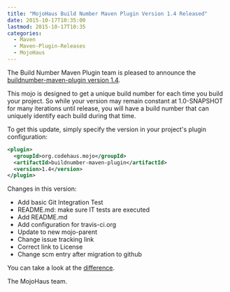 ```yaml
---
title: "MojoHaus Build Number Maven Plugin Version 1.4 Released"
date: 2015-10-17T10:35:00
lastmod: 2015-10-17T10:35
categories:
  - Maven
  - Maven-Plugin-Releases
  - MojoHaus
---
```

The Build Number Maven Plugin team is pleased to announce the
[buildnumber-maven-plugin version 1.4](http://www.mojohaus.org/buildnumber-maven-plugin/).

This mojo is designed to get a unique build number for each time you build your project. 
So while your version may remain constant at 1.0-SNAPSHOT for many iterations until release, 
you will have a build number that can uniquely identify each build during that time.

To get this update, simply specify the version in your project's plugin configuration:

```xml
<plugin>
  <groupId>org.codehaus.mojo</groupId>
  <artifactId>buildnumber-maven-plugin</artifactId>
  <version>1.4</version>
</plugin>
```
<!-- more -->


Changes in this version:

* Add basic Git Integration Test
* README.md: make sure IT tests are executed
* Add README.md
* Add configuration for travis-ci.org
* Update to new mojo-parent
* Change issue tracking link
* Correct link to License
* Change scm entry after migration to github

You can take a look at the [difference](https://github.com/mojohaus/buildnumber-maven-plugin/compare/buildnumber-maven-plugin-1.3...buildnumber-maven-plugin-1.4).

The MojoHaus team.

